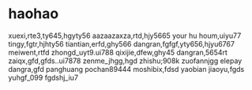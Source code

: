 # haohao
xuexi,rte3,ty645,hgyty56
aazaazaxza,rtd,hjy5665
your hu houm,uiyu77
tingy,fgtr,hjhty56
tiantian,erfd,ghy566
dangran,fgfgf,yty656,hjyu6767
meiwent,rtfd
zhongd_uyt9.ui788
qixijie,dfew,ghy45
dangran,5654rt
zaiqx,gfd,gfds..ui7878
zenme_jhgg,hgd
zhishu;908k
zuofannjgg
elepay
dangra,gfd
panghuang
pochan89444
moshibix,fdsd
yaobian
jiaoyu,fgds
yuhgf_099
fgdshj_iu7
